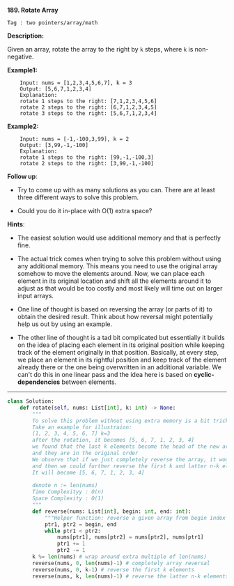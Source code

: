 **189. Rotate Array**

```Tag : two pointers/array/math```

**Description:**

Given an array, rotate the array to the right by ```k``` steps, where ```k``` is non-negative.

**Example1:**

		Input: nums = [1,2,3,4,5,6,7], k = 3
		Output: [5,6,7,1,2,3,4]
		Explanation:
		rotate 1 steps to the right: [7,1,2,3,4,5,6]
		rotate 2 steps to the right: [6,7,1,2,3,4,5]
		rotate 3 steps to the right: [5,6,7,1,2,3,4]

**Example2:**
		
		Input: nums = [-1,-100,3,99], k = 2
		Output: [3,99,-1,-100]
		Explanation: 
		rotate 1 steps to the right: [99,-1,-100,3]
		rotate 2 steps to the right: [3,99,-1,-100]

**Follow up**:

+ Try to come up with as many solutions as you can. There are at least three different ways to solve this problem.

+ Could you do it in-place with O(1) extra space?

**Hints**:

+ The easiest solution would use additional memory and that is perfectly fine.

+ The actual trick comes when trying to solve this problem without using any additional memory. This means you need to use the original array somehow to move the elements around. Now, we can place each element in its original location and shift all the elements around it to adjust as that would be too costly and most likely will time out on larger input arrays.

+ One line of thought is based on reversing the array (or parts of it) to obtain the desired result. Think about how reversal might potentially help us out by using an example.

+ The other line of thought is a tad bit complicated but essentially it builds on the idea of placing each element in its original position while keeping track of the element originally in that position. Basically, at every step, we place an element in its rightful position and keep track of the element already there or the one being overwritten in an additional variable. We can't do this in one linear pass and the idea here is based on **cyclic-dependencies** between elements.

-----------

```python
class Solution:
    def rotate(self, nums: List[int], k: int) -> None:
        """
        To solve this problem without using extra memory is a bit tricky
        Take an example for illustraion:
        [1, 2, 3, 4, 5, 6, 7] k=3
        after the rotation, it becomes [5, 6, 7, 1, 2, 3, 4]
        we found that the last k elements become the head of the new array, while the first n-k elements shift rightward
        and they are in the original order
        We observe that if we just completely reverse the array, it would be [7, 6, 5, 4, 3, 2, 1]
        and then we could further reverse the first k and latter n-k elements respectively.
        It will become [5, 6, 7, 1, 2, 3, 4]
        
        denote n := len(nums)
        Time Complexityy : O(n)
        Space Complexity : O(1)
        """
        def reverse(nums: List[int], begin: int, end: int):
            """Helper function: reverse a given array from begin index to end index inclusively"""
            ptr1, ptr2 = begin, end
            while ptr1 < ptr2:
                nums[ptr1], nums[ptr2] = nums[ptr2], nums[ptr1]
                ptr1 += 1
                ptr2 -= 1
        k %= len(nums) # wrap around extra multiple of len(nums)
        reverse(nums, 0, len(nums)-1) # completely array reversal
        reverse(nums, 0, k-1) # reverse the first k elements
        reverse(nums, k, len(nums)-1) # reverse the latter n-k elements
```

